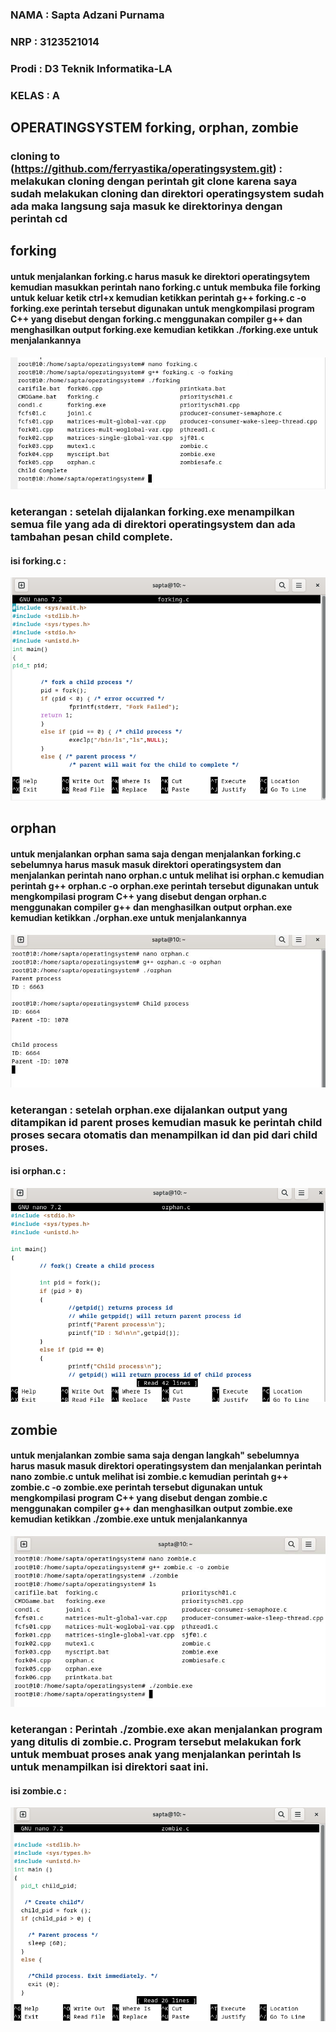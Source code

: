 ### NAMA : Sapta Adzani Purnama
### NRP : 3123521014
### Prodi : D3 Teknik Informatika-LA
### KELAS : A

## OPERATINGSYSTEM forking, orphan, zombie
### cloning to (https://github.com/ferryastika/operatingsystem.git) : melakukan cloning dengan perintah git clone karena saya sudah melakukan cloning dan direktori operatingsystem sudah ada maka langsung saja masuk ke direktorinya dengan perintah cd 

## forking
#### untuk menjalankan forking.c harus masuk ke direktori operatingsytem kemudian masukkan perintah nano forking.c untuk membuka file forking untuk keluar ketik ctrl+x kemudian ketikkan perintah g++ forking.c -o forking.exe perintah tersebut digunakan untuk mengkompilasi program C++ yang disebut dengan forking.c menggunakan compiler g++ dan menghasilkan output forking.exe kemudian ketikkan ./forking.exe untuk menjalankannya
![alt text](asset/1.jpg)
### keterangan : setelah dijalankan forking.exe menampilkan semua file yang ada di direktori operatingsystem dan ada tambahan pesan child complete.
 #### isi forking.c :
 ![alt text](<asset/Screenshot (696).png>)

 ## orphan
 #### untuk menjalankan orphan sama saja dengan menjalankan forking.c sebelumnya harus masuk masuk direktori operatingsystem dan menjalankan perintah nano orphan.c untuk melihat isi orphan.c kemudian perintah g++ orphan.c -o orphan.exe perintah tersebut digunakan untuk mengkompilasi program C++ yang disebut dengan orphan.c menggunakan compiler g++ dan menghasilkan output orphan.exe kemudian ketikkan ./orphan.exe untuk menjalankannya
 ![alt text](asset/2.jpg)
 ### keterangan : setelah orphan.exe dijalankan output yang ditampikan id parent proses kemudian masuk ke perintah child proses secara otomatis dan menampilkan id dan pid dari child proses.
 #### isi orphan.c :
 ![alt text](<asset/Screenshot (697).png>)

 ## zombie
 #### untuk menjalankan zombie sama saja dengan langkah" sebelumnya harus masuk masuk direktori operatingsystem dan menjalankan perintah nano zombie.c untuk melihat isi zombie.c kemudian perintah g++ zombie.c -o zombie.exe perintah tersebut digunakan untuk mengkompilasi program C++ yang disebut dengan zombie.c menggunakan compiler g++ dan menghasilkan output zombie.exe kemudian ketikkan ./zombie.exe untuk menjalankannya
![alt text](asset/3.jpg)
 ### keterangan : Perintah ./zombie.exe akan menjalankan program yang ditulis di zombie.c. Program tersebut melakukan fork untuk membuat proses anak yang menjalankan perintah ls untuk menampilkan isi direktori saat ini.
 #### isi zombie.c :
 ![alt text](<asset/Screenshot (699).png>)

